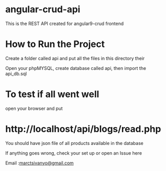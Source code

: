 # angular-crud-api
This is the REST API created for angular9-crud frontend

# How to Run the Project

Create a folder called api and put all the files in this directory their

Open your phpMYSQL, create database called api, then import the api_db.sql

# To test if all went well

open your browser and put

# http://localhost/api/blogs/read.php

You should have json file of all products available in the database

If anything goes wrong, check your set up or open an Issue here


Email :marctsivanyo@gmail.com